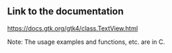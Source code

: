 ## Link to the documentation

<https://docs.gtk.org/gtk4/class.TextView.html>

Note: The usage examples and functions, etc. are in C.
